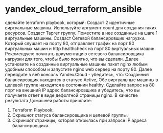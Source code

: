 # yandex_cloud_terraform_ansible
сделайте terraform playbook, который:
Создаст 2 идентичные виртуальные машины. Используйте аргумент count для создания таких ресурсов.
Создаст Таргет группу. Поместите в нее созданные на шаге 1 виртуальные машины.
Создаст Сетевой балансировщик нагрузки. Который слушает на порту 80, отправляет трафик на порт 80 виртуальных машин и http healthcheck на порт 80 виртуальных машин.
Рекомендуею почитать документацию сетевого балансировщика нагрузки для того, чтобы было понятно, что вы сделали.
Далее установите на созданные виртуальные машины пакет nginx любым удобным способом и запустите nginx web сервер на порту 80.
Далее перейдите в веб консоль Yandex.Cloud - убедитесь, что:
Созданный балансировщик находится в статусе Active,
Обе виртуальные машины в целевой группе находятся в состоянии healthy.
Сделайте запрос на 80 порт на внешний IP адрес балансировщика и убедитесь, что вы получаете ответ в виде дефолтной страницы nginx.
В качестве результата Домашней работы пришлите:
1) Terraform Playbook.
2) Скришнот статуса балансировщика и целевой группы.
3) Скриншот страницы, которая открылась при запросе IP адреса балансировщика.

